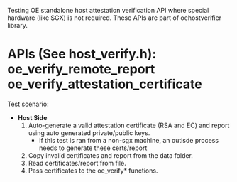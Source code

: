 Testing OE standalone host attestation verification API where special hardware (like SGX) is 
not required.  These APIs are part of oehostverifier library.

APIs (See host_verify.h):
 oe_verify_remote_report
 oe_verify_attestation_certificate
=====================

Test scenario:

- **Host Side**
  1. Auto-generate a valid attestation certificate (RSA and EC) and report using auto generated private/public keys.
     - If this test is ran from a non-sgx machine, an outisde process needs to generate these certs/report
  2. Copy invalid certificates and report from the data folder.
  3. Read certificates/report from file.
  4. Pass certificates to the oe_verify* functions.


